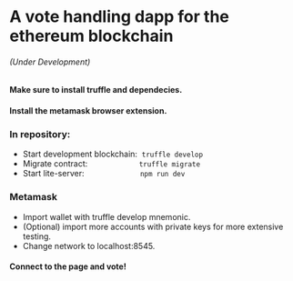 # A vote handling dapp for the ethereum blockchain
###### (Under Development)
#### Make sure to install truffle and dependecies.
#### Install the metamask browser extension.
### In repository:
- Start development blockchain: &nbsp;`truffle develop`  
- Migrate contract:&nbsp;&nbsp;&nbsp;&nbsp;&nbsp;&nbsp;&nbsp;&nbsp;&nbsp;&nbsp;&nbsp;&nbsp;&nbsp;&nbsp;&nbsp;&nbsp;&nbsp;&nbsp;&nbsp;&nbsp;&nbsp;&nbsp;&nbsp;`truffle migrate`  
- Start lite-server: &nbsp;&nbsp;&nbsp;&nbsp;&nbsp;&nbsp;&nbsp;&nbsp;&nbsp;&nbsp;&nbsp;&nbsp;&nbsp;&nbsp;&nbsp;&nbsp;&nbsp;&nbsp;&nbsp;&nbsp;&nbsp;&nbsp;&nbsp;&nbsp;`npm run dev`  
### Metamask
- Import wallet with truffle develop mnemonic.  
- (Optional) import more accounts with private keys for more extensive testing.  
- Change network to localhost:8545.  
  
#### Connect to the page and vote!  

